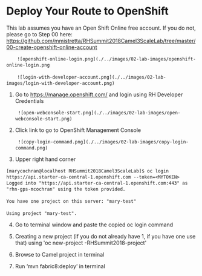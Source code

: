 # Deploy Your Route to OpenShift

This lab assumes you have an Open Shift Online free account.  If you do not, please go to Step 00 here: https://github.com/mmistretta/RHSummit2018Camel3ScaleLab/tree/master/00-create-openshift-online-account


        ![openshift-online-login.png](./../images/02-lab-images/openshift-online-login.png
        
        ![login-with-developer-account.png](./../images/02-lab-images/login-with-developer-account.png)

1. Go to https://manage.openshift.com/ and login using RH Developer Credentials

        ![open-webconsole-start.png](./../images/02-lab-images/open-webconsole-start.png)

2. Click link to go to OpenShift Management Console

        ![copy-login-command.png](./../images/02-lab-images/copy-login-command.png)

3. Upper right hand corner <copy login command>
  
  ```
[marycochran@localhost RHSummit2018Camel3ScaleLab]$ oc login https://api.starter-ca-central-1.openshift.com --token=<MYTOKEN>
Logged into "https://api.starter-ca-central-1.openshift.com:443" as "rhn-gps-mcochran" using the token provided.

You have one project on this server: "mary-test"

Using project "mary-test".
```
  
4. Go to terminal window and paste the copied oc login command

5. Creating a new project (if you do not already have 1, if you have one use that) using 'oc new-project <yourName>-RHSummit2018-project'

6. Browse to Camel project in terminal

<TODO insert text from end of output for fabric8:deploy> 

7. Run ‘mvn fabric8:deploy’ in terminal 
